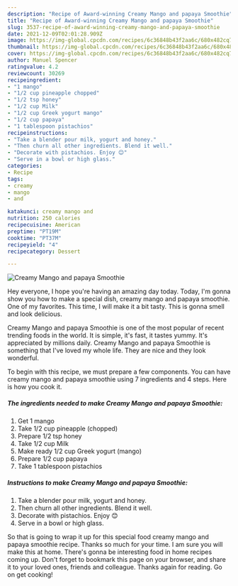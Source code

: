 ```yaml
---
description: "Recipe of Award-winning Creamy Mango and papaya Smoothie"
title: "Recipe of Award-winning Creamy Mango and papaya Smoothie"
slug: 3537-recipe-of-award-winning-creamy-mango-and-papaya-smoothie
date: 2021-12-09T02:01:28.909Z
image: https://img-global.cpcdn.com/recipes/6c36848b43f2aa6c/680x482cq70/creamy-mango-and-papaya-smoothie-recipe-main-photo.jpg
thumbnail: https://img-global.cpcdn.com/recipes/6c36848b43f2aa6c/680x482cq70/creamy-mango-and-papaya-smoothie-recipe-main-photo.jpg
cover: https://img-global.cpcdn.com/recipes/6c36848b43f2aa6c/680x482cq70/creamy-mango-and-papaya-smoothie-recipe-main-photo.jpg
author: Manuel Spencer
ratingvalue: 4.2
reviewcount: 30269
recipeingredient:
- "1 mango"
- "1/2 cup pineapple chopped"
- "1/2 tsp honey"
- "1/2 cup Milk"
- "1/2 cup Greek yogurt mango"
- "1/2 cup papaya"
- "1 tablespoon pistachios"
recipeinstructions:
- "Take a blender pour milk, yogurt and honey."
- "Then churn all other ingredients. Blend it well."
- "Decorate with pistachios. Enjoy 😊"
- "Serve in a bowl or high glass."
categories:
- Recipe
tags:
- creamy
- mango
- and

katakunci: creamy mango and 
nutrition: 250 calories
recipecuisine: American
preptime: "PT19M"
cooktime: "PT37M"
recipeyield: "4"
recipecategory: Dessert

---
```



![Creamy Mango and papaya Smoothie](https://img-global.cpcdn.com/recipes/6c36848b43f2aa6c/680x482cq70/creamy-mango-and-papaya-smoothie-recipe-main-photo.jpg)

Hey everyone, I hope you're having an amazing day today. Today, I'm gonna show you how to make a special dish, creamy mango and papaya smoothie. One of my favorites. This time, I will make it a bit tasty. This is gonna smell and look delicious.

Creamy Mango and papaya Smoothie is one of the most popular of recent trending foods in the world. It is simple, it's fast, it tastes yummy. It's appreciated by millions daily. Creamy Mango and papaya Smoothie is something that I've loved my whole life. They are nice and they look wonderful.




To begin with this recipe, we must prepare a few components. You can have creamy mango and papaya smoothie using 7 ingredients and 4 steps. Here is how you cook it.

<!--inarticleads1-->

##### The ingredients needed to make Creamy Mango and papaya Smoothie:

1. Get 1 mango
1. Take 1/2 cup pineapple (chopped)
1. Prepare 1/2 tsp honey
1. Take 1/2 cup Milk
1. Make ready 1/2 cup Greek yogurt (mango)
1. Prepare 1/2 cup papaya
1. Take 1 tablespoon pistachios




<!--inarticleads2-->

##### Instructions to make Creamy Mango and papaya Smoothie:

1. Take a blender pour milk, yogurt and honey.
1. Then churn all other ingredients. Blend it well.
1. Decorate with pistachios. Enjoy 😊
1. Serve in a bowl or high glass.




So that is going to wrap it up for this special food creamy mango and papaya smoothie recipe. Thanks so much for your time. I am sure you will make this at home. There's gonna be interesting food in home recipes coming up. Don't forget to bookmark this page on your browser, and share it to your loved ones, friends and colleague. Thanks again for reading. Go on get cooking!

